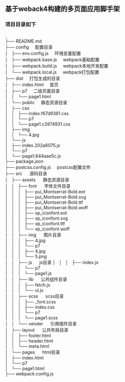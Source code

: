 ## 基于weback4构建的多页面应用脚手架
### 项目目录如下

.  
├── README.md   
├── config  &nbsp;&nbsp;&nbsp;&nbsp;配置目录  
│   ├── env.config.js &nbsp;&nbsp;&nbsp;&nbsp;环境变量配置    
│   ├── webpack.base.js &nbsp;&nbsp;&nbsp;&nbsp;webpack基础配置   
│   ├── webpack.build.js &nbsp;&nbsp;&nbsp;&nbsp;webpack本地开发配置   
│   └── webpack.local.js &nbsp;&nbsp;&nbsp;&nbsp;webpack打包配置  
├── dist  &nbsp;&nbsp;&nbsp;&nbsp;打包生成的目录    
│   ├── index.html  &nbsp;&nbsp;&nbsp;&nbsp;首页  
│   ├── p7 &nbsp;&nbsp;&nbsp;&nbsp;二级页面目录  
│   │   └── page1.html         
│   └── public  &nbsp;&nbsp;&nbsp;&nbsp;静态资源目录  
│       ├── css &nbsp;&nbsp;&nbsp;&nbsp;   
│       │   ├── index.f67d9381.css           
│       │   └── p7  
│       │       └── page1.c2874931.css  
│       ├── img     
│       │   └── 4.jpg  
│       └── js    
│           ├── index.202a6075.js    
│           └── p7  
│               └── page1.644aae5c.js    
├── package.json  
├── postcss.config.js  &nbsp;&nbsp;&nbsp;&nbsp;postcss配置文件  
├── src  &nbsp;&nbsp;&nbsp;&nbsp;  源码目录  
│   ├── assets  &nbsp;&nbsp;&nbsp;&nbsp;  静态资源目录     
│   │   ├── font  &nbsp;&nbsp;&nbsp;&nbsp;  字体文件目录      
│   │   │   ├── pui_Montserrat-Bold.eot  
│   │   │   ├── pui_Montserrat-Bold.svg  
│   │   │   ├── pui_Montserrat-Bold.ttf  
│   │   │   ├── pui_Montserrat-Bold.woff  
│   │   │   ├── xp_iconfont.eot  
│   │   │   ├── xp_iconfont.svg  
│   │   │   ├── xp_iconfont.ttf  
│   │   │   └── xp_iconfont.woff  
│   │   ├── img  &nbsp;&nbsp;&nbsp;&nbsp;  图片目录   
│   │   │   ├── 4.jpg        
│   │   │   └── p7      
│   │   │       ├── 4.jpg    
│   │   │       └── 5.png    
│   │   ├── js  &nbsp;&nbsp;&nbsp;&nbsp;  js目录 
│   │   │   ├── index.js    
│   │   │   └── p7  
│   │   │       └── page1.js  
│   │   ├── lib &nbsp;&nbsp;&nbsp;&nbsp;  公共组件目录   
│   │   │   ├── fetch.js    
│   │   │   └── ui.js     
│   │   ├── scss &nbsp;&nbsp;&nbsp;&nbsp;  scss目录   
│   │   │   ├── _font.scss  
│   │   │   ├── index.css  
│   │   │   └── p7  
│   │   │       └── page1.scss  
│   │   └── vender  &nbsp;&nbsp;&nbsp;&nbsp;  引用插件目录      
│   ├── layout  &nbsp;&nbsp;&nbsp;&nbsp;  公共布局目录     
│   │   ├── footer.html   
│   │   ├── header.html  
│   │   └── meta.html  
│   └── pages  &nbsp;&nbsp;&nbsp;&nbsp;  html目录   
│       ├── index.html   
│       └── p7  
│           └── page1.html  
├── webpack.config.js